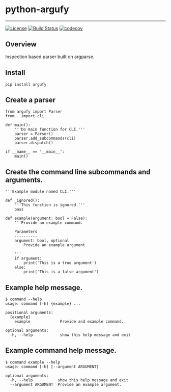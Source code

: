 # python-argufy
---------------

[![License](https://img.shields.io/badge/License-Apache%202.0-blue.svg)](https://opensource.org/licenses/Apache-2.0)
[![Build Status](https://travis-ci.org/kuwv/python-argufy.svg?branch=master)](https://travis-ci.org/kuwv/python-argufy)
[![codecov](https://codecov.io/gh/kuwv/python-argufy/branch/master/graph/badge.svg)](https://codecov.io/gh/kuwv/python-argufy)

## Overview

Inspection based parser built on argparse.

## Install

`pip install argufy`

## Create a parser

```
from argufy import Parser
from . import cli

def main():
    '''Do main function for CLI.'''
    parser = Parser()
    parser.add_subcommands(cli)
    parser.dispatch()

if __name__ == '__main__':
    main()
```

## Create the command line subcommands and arguments.

```
'''Example module named CLI.'''

def _ignored():
    '''This function is ignored.'''
    pass

def example(argument: bool = False):
    '''Provide an example command.

    Parameters
    ----------
    argument: bool, optional
        Provide an example argument.

    '''
    if argument:
        print('This is a true argument')
    else:
        print('This is a false argument')
```

## Example help message.

```
$ command --help
usage: command [-h] {example} ...

positional arguments:
  {example}
    example             Provide and example command.

optional arguments:
  -h, --help            show this help message and exit
```

## Example command help message.

```
$ command example --help
usage: command [-h] [--argument ARGUMENT]

optional arguments:
  -h, --help           show this help message and exit
  --argument ARGUMENT  Provide an example argument.
```
